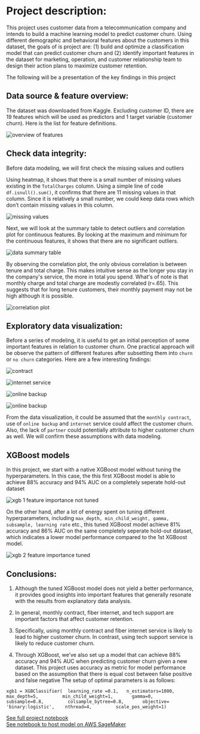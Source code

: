 
# Project description: 
This project uses customer data from a telecommunication company and intends to build a machine learning model to predict customer churn. Using different demographic and behavioral features about the customers in this dataset, the goals of is project are: (1) build and optimize a classification model that can predict customer churn and (2) identify important features in the dataset for marketing, operation, and customer relationship team to design their action plans to maximize customer retention.

The following will be a presentation of the key findings in this project 

## Data source & feature overview:
The dataset was downloaded from Kaggle. Excluding customer ID, there are 19 features which will be used as predictors and 1 target variable (customer churn). Here is the list for feature definitions.

![overview of features](https://github.com/eddiecylin/data-science-projects/blob/master/Telcom-churn-prediction/images/variables.png)

## Check data integrity:
Before data modeling, we will first check the missing values and outliers

Using heatmap, it shows that there is a small number of missing values existing in the `TotalCharges` column. Using a simple line of code `df.isnull().sum()`, it confirms that there are 11 missing values in that column. Since it is relatively a small number, we could keep data rows which don’t contain missing values in this column.

![missing values](https://github.com/eddiecylin/Data-science-projects/blob/master/Telcom-churn-prediction/images/missing%20values%20viz.png)

Next, we will look at the summary table to detect outliers and correlation plot for continuous features. By looking at the maximum and minimum for the continuous features, it shows that there are no significant outliers. 

![data summary table](https://github.com/eddiecylin/Data-science-projects/blob/master/Telcom-churn-prediction/images/outliers%20.png)

By observing the correlation plot, the only obvious correlation is between tenure and total charge. This makes intuitive sense as the longer you stay in the company's service, the more in total you spend. What's of note is that monthly charge and total charge are modestly correlated (r=.65). This suggests that for long tenure customers, their monthly payment may not be high although it is possible.

![correlation plot](https://github.com/eddiecylin/Data-science-projects/blob/master/Telcom-churn-prediction/images/correlation.png)

## Exploratory data visualization: 

Before a series of modeling, it is useful to get an initial perception of some important features in relation to customer churn. One practical approach will be observe the pattern of different features after subsetting them into  `churn` or  `no churn` categories. Here are a few interesting findings:

![contract](https://github.com/eddiecylin/Data-science-projects/blob/master/Telcom-churn-prediction/images/contract.png)

![internet service](https://github.com/eddiecylin/Data-science-projects/blob/master/Telcom-churn-prediction/images/internet%20service.png)

![online backup](https://github.com/eddiecylin/Data-science-projects/blob/master/Telcom-churn-prediction/images/online%20backup.png)

![online backup](https://github.com/eddiecylin/Data-science-projects/blob/master/Telcom-churn-prediction/images/partner%20.png)

From the data visualization, it could be assumed that the `monthly contract`,  use of  `online backup` and `internet` service could affect the customer churn. Also, the lack of  `partner` could potentially attribute to higher customer churn as well. We will confirm these assumptions with data modeling.

## XGBoost models
 In this project, we start with a native XGBoost model without tuning the hyperparameters. In this case, the this first XGBoost model is able to achieve 88% accuracy and 94% AUC on a completely seperate hold-out dataset
 
![xgb 1 feature importance not tuned](https://github.com/eddiecylin/Data-science-projects/blob/master/Telcom-churn-prediction/images/xgb1%20test.png) 

On the other hand, after a lot of energy spent on tuning different hyperparameters, including `max_depth, min_child_weight, gamma, subsample, learning rate` etc., this tuned XGBoost model achieve 81% accuracy and 86% AUC on the same completely seperate hold-out dataset, which indicates a lower model performance compared to the 1st XGBoost model.

![xgb 2 feature importance tuned](https://github.com/eddiecylin/Data-science-projects/blob/master/Telcom-churn-prediction/images/xgb2%20test.png)

## Conclusions:
1.	Although the tuned XGBoost model does not yield a better performance, it provides good insights into important features that generally resonate with the results from explanatory data analysis.

2.	In general, monthly contract, fiber internet, and tech support are important factors that affect customer retention.

3.	Specifically, using monthly contract and fiber internet service is likely to lead to higher customer churn. In contrast, using tech support service is likely to reduce customer churn.

4.	Through XGBoost, we’ve also set up a model that can achieve 88% accuracy and 94% AUC when predicting customer churn given a new dataset. This project uses accuracy as metric for model performance based on the assumption that there is equal cost between false positive and false negative The setup of optimal parameters is as follows: 

`xgb1 = XGBClassifier( 
 learning_rate =0.1,  
 n_estimators=1000,   
 max_depth=5,        
 min_child_weight=1,      
 gamma=0,        
 subsample=0.8,        
 colsample_bytree=0.8,      
 objective= 'binary:logistic',   
 nthread=4,        
 scale_pos_weight=1)`        


[See full project notebook](https://github.com/eddiecylin/data-science-projects/blob/master/Telcom-churn-prediction/Telco_churn_prediction.ipynb)    
[See notebook to host model on AWS SageMaker](https://github.com/eddiecylin/data-science-projects/blob/master/Telcom-churn-prediction/Telco_churn_prediction(SageMaker).ipynb)
